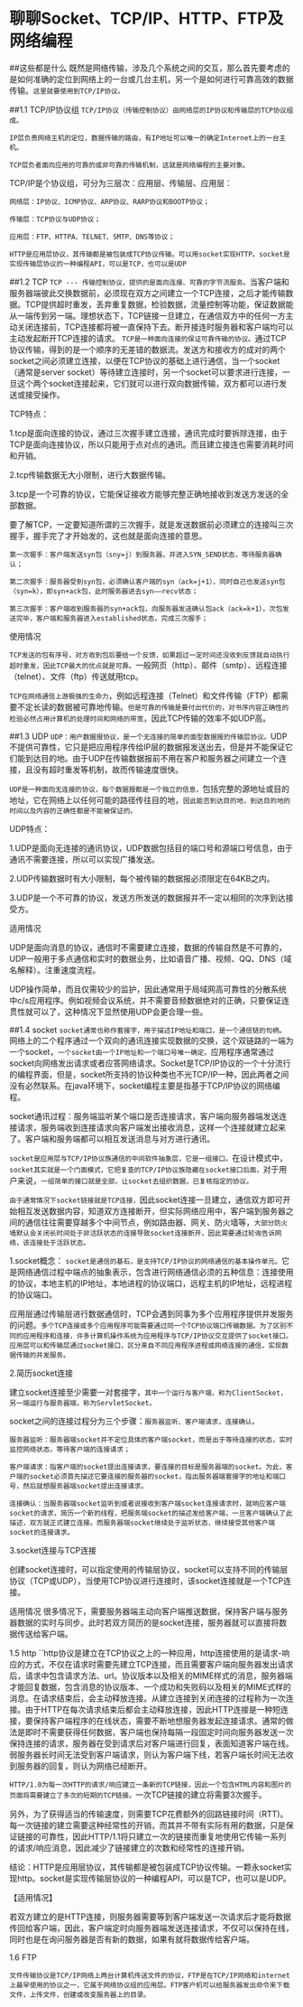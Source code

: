 # 聊聊Socket、TCP/IP、HTTP、FTP及网络编程

##这些都是什么
既然是网络传输，涉及几个系统之间的交互，那么首先要考虑的是如何准确的定位到网络上的一台或几台主机，另一个是如何进行可靠高效的数据传输。``这里就要使用到TCP/IP协议。``

##1.1 TCP/IP协议组
``TCP/IP协议（传输控制协议）由网络层的IP协议和传输层的TCP协议组成。``

```
IP层负责网络主机的定位，数据传输的路由，有IP地址可以唯一的确定Internet上的一台主机。

TCP层负者面向应用的可靠的或非可靠的传输机制，这就是网络编程的主要对象。
```
TCP/IP是个协议组，可分为三层次：应用层、传输层、应用层：

```
网络层：IP协议、ICMP协议、ARP协议、RARP协议和BOOTP协议；

传输层：TCP协议与UDP协议；

应用层：FTP、HTTPA、TELNET、SMTP、DNS等协议；
```

``HTTP是应用层协议，其传输都是被包装成TCP协议传输。可以用socket实现HTTP。socket是实现传输层协议的一种编程API，可以是TCP，也可以是UDP``


##1.2 TCP
``TCP --- 传输控制协议，提供的是面向连接、可靠的字节流服务。``当客户端和服务器端彼此交换数据前，必须现在双方之间建立一个TCP连接，之后才能传输数据。TCP提供超时重发，丢弃重复数据，检验数据，流量控制等功能，保证数据能从一端传到另一端。理想状态下，TCP链接一旦建立，在通信双方中的任何一方主动关闭连接前，TCP连接都将被一直保持下去。断开接连时服务器和客户端均可以主动发起断开TCP连接的请求。
``TCP是一种面向连接的保证可靠传输的协议。``通过TCP协议传输，得到的是一个顺序的无差错的数据流。发送方和接收方的成对的两个socket之间必须建立连接，以便在TCP协议的基础上进行通信，当一个socket（通常是server socket）等待建立连接时，另一个socket可以要求进行连接，一旦这个两个socket连接起来，它们就可以进行双向数据传输，双方都可以进行发送或接受操作。

TCP特点：

1.tcp是面向连接的协议，通过三次握手建立连接，通讯完成时要拆除连接，由于TCP是面向连接协议，所以只能用于点对点的通讯。而且建立接连也需要消耗时间和开销。

2.tcp传输数据无大小限制，进行大数据传输。

3.tcp是一个可靠的协议，它能保证接收方能够完整正确地接收到发送方发送的全部数据。


要了解TCP，一定要知道所谓的三次握手，就是发送数据前必须建立的连接叫三次握手，握手完了才开始发的，这也就是面向连接的意思。

```
第一次握手：客户端发送syn包（sny=j）到服务器，并进入SYN_SEND状态，等待服务器确认；

第二次握手：服务器受到syn包，必须确认客户端的syn（ack=j+1），同时自己也发送syn包（syn=k），即syn+ack包，此时服务器进去syn——recv状态；

第三次握手：客户端收到服务器的syn+ack包，向服务器发送确认包ack（ack=k+1），次包发送完毕，客户端和服务器进入established状态，完成三次握手；
```

使用情况

``TCP发送的包有序号，对方收到包后要给一个反馈，如果超过一定时间还没收到反馈就自动执行超时重发，因此TCP最大的优点就是可靠。``一般网页（http）、邮件（smtp）、远程连接（telnet）、文件（ftp）传送就用tcp。

``TCP在网络通信上游极强的生命力``，例如远程连接（Telnet）和文件传输（FTP）都需要不定长读的数据被可靠地传输。``但是可靠的传输是要付出代价的，对书序内容正确性的检验必然占用计算机的处理时间和网络的带宽``，因此TCP传输的效率不如UDP高。


##1.3 UDP
``UDP：用户数据报协议，是一个无连接的简单的面型数据报的传输层协议。``UDP不提供可靠性，它只是把应用程序传给IP层的数据报发送出去，但是并不能保证它们能到达目的地。由于UDP在传输数据报前不用在客户和服务器之间建立一个连接，且没有超时重发等机制，故而传输速度很快。

``UDP是一种面向无连接的协议，每个数据报都是一个独立的信息，``包括完整的源地址或目的地址，它在网络上以任何可能的路径传往目的地，``因此能否到达目的地，到达目的地的时间以及内容的正确性都是不能被保证的。``

UDP特点：

1.UDP是面向无连接的通讯协议，UDP数据包括目的端口号和源端口号信息，由于通讯不需要连接，所以可以实现广播发送。

2.UDP传输数据时有大小限制，每个被传输的数据报必须限定在64KB之内。

3.UDP是一个不可靠的协议，发送方所发送的数据报并不一定以相同的次序到达接受方。


适用情况

UDP是面向消息的协议，通信时不需要建立连接，数据的传输自然是不可靠的，UDP一般用于多点通信和实时的数据业务，比如语音广播、视频、QQ、DNS（域名解释）。注重速度流程。

UDP操作简单，而且仅需较少的监护，因此通常用于局域网高可靠性的分散系统中c/s应用程序。例如视频会议系统，并不需要音频数据绝对的正确，只要保证连贯性就可以了，这种情况下显然使用UDP会更合理一些。

##1.4 socket
``socket通常也称作套接字，用于描述IP地址和端口，是一个通信链的句柄。``网络上的二个程序通过一个双向的通讯连接实现数据的交换，这个双链路的一端为一个socket，``一个socket由一个IP地址和一个端口号唯一确定。``应用程序通常通过socket向网络发出请求或者应答网络请求。Socket是TCP/IP协议的一个十分流行的编程界面，但是，socket所支持的协议种类也不光TCP/IP一种，因此两者之间没有必然联系。在java环境下，socket编程主要是指基于TCP/IP协议的网络编程。

socket通讯过程：服务端监听某个端口是否连接请求，客户端向服务器端发送连接请求，服务端收到连接请求向客户端发出接收消息，这样一个连接就建立起来了。客户端和服务端都可以相互发送消息与对方进行通讯。

``socket是应用层与TCP/IP协议族通信的中间软件抽象层，它是一组接口。``在设计模式中，``socket其实就是一个门面模式，它把复查的TCP/IP协议族隐藏在socket接口后面，``对于用户来说，``一组简单的接口就是全部，让socket去组织数据，已复核指定的协议。``

``由于通常情况下socket链接就是TCP连接，``因此socket连接一旦建立，通信双方即可开始相互发送数据内容，知道双方连接断开，但实际网络应用中，客户端到服务器之间的通信往往需要穿越多个中间节点，例如路由器、网关、防火墙等，``大部分防火墙默认会关闭长时间处于非活跃状态的连接导致socket连接断开，因此需要通过轮询告诉网络，该连接处于活跃状态。``

1.socket概念：
``socket是通信的基石，是支持TCP/IP协议的网络通信的基本操作单元。``它是网络通信过程中端点的抽象表示，包含进行网络通信必须的五种信息：连接使用的协议，本地主机的IP地址，本地进程的协议端口，远程主机的IP地址，远程进程的协议端口。

应用层通过传输层进行数据通信时，TCP会遇到同事为多个应用程序提供并发服务的问题。``多个TCP连接或多个应用程序可能需要通过同一个TCP协议端口传输数据。为了区别不同的应用程序和连接，许多计算机操作系统为应用程序与TCP/IP协议交互提供了socket接口。应用层可以和传输层通过socket接口，区分来自不同应用程序进程或网络连接的通信，实现数据传输的并发服务。``

2.简历socket连接

建立socket连接至少需要一对套接字，``其中一个运行与客户端，称为ClientSocket，另一端运行与服务器端，称为ServletSocket。``

socket之间的连接过程分为三个步骤：``服务器监听、客户端请求，连接确认。``

```
服务器监听：服务器端socket并不定位具体的客户端socket，而是出于等待连接的状态，实时监控网络状态，等待客户端的连接请求；

客户端请求：指客户端的socket提出连接请求，要连接的目标是服务器端的socket。为此，客户端的socket必须首先描述它要连接的服务器的socket，指出服务器端套接字的地址和端口号，然后就想服务器端socket提出连接请求。

连接确认：当服务器端socket监听到或者说接收到客户端socket连接请求时，就响应客户端socket的请求，简历一个新的线程，把服务端socket的描述发给客户端，一旦客户端确认了此描述，双方就正式建立连接。而服务器端socket继续处于监听状态，继续接受其他客户端socket的连接请求。
```

3.socket连接与TCP连接

创建socket连接时，可以指定使用的传输层协议，socket可以支持不同的传输层协议（TCP或UDP），当使用TCP协议进行连接时，该socket连接就是一个TCP连接。

适用情况
很多情况下，需要服务器端主动向客户端推送数据，保持客户端与服务器数据的实时与同步。此时若双方简历的是socket连接，服务器就可以直接将数据传送给客户端。

1.5 http
``http协议是建立在TCP协议之上的一种应用，http连接使用的是请求-响应的方式，不仅在请求时需要先建立TCP连接，而且需要客户端向服务器发出请求后，请求中包含请求方法、url。协议版本以及相关的MIME样式的消息，服务器端才能回复数据，包含消息的协议版本、一个成功和失败码以及相关的MIME式样的消息。在请求结束后，会主动释放连接。从建立连接到关闭连接的过程称为一次连接。由于HTTP在每次请求结束后都会主动释放连接，因此HTTP连接是一种短连接，要保持客户端程序的在线状态，需要不断地想服务器发起连接请求。通常的做法是即时不需要获得任何数据，客户端也保持每隔一段固定时间向服务器发送一次保持连接的请求，服务器在受到请求后对客户端进行回复，表面知道客户端在线。弱服务器长时间无法受到客户端请求，则认为客户端下线，若客户端长时间无法收到服务器的回复，则认为网络已经断开。

``HTTP/1.0为每一次HTTP的请求/响应建立一条新的TCP链接，因此一个包含HTML内容和图片的页面将需要建立了多次的短期的TCP链接。``一次TCP链接的建立将需要3次握手。

另外，为了获得适当的传输速度，则需要TCP花费额外的回路链接时间（RTT)。每一次链接的建立需要这种经常性的开销，而其并不带有实际有用的数据，只是保证链接的可靠性，因此HTTP/1.1将只建立一次的链接而重复地使用它传输一系列的请求/响应消息，因此减少了链接建立的次数和经常性的连接开销。

结论：HTTP是应用层协议，其传输都是被包装成TCP协议传输。一颗永socket实现http。socket是实现传输层协议的一种编程API，可以是TCP，也可以是UDP。

【适用情况】

若双方建立的是HTTP连接，则服务器需要等到客户端发送一次请求后才能将数据传回给客户端，因此，客户端定时向服务器端发送连接请求，不仅可以保持在线，同时也是在询问服务器是否有新的数据，如果有就将数据传给客户端。

1.6 FTP

``文件传输协议是TCP/IP网络上两台计算机传送文件的协议，FTP是在TCP/IP网络和internet上最早使用的协议之一，它属于网络协议组的应用层。FTP客户机可以给服务器发出命令来下载文件，上传文件，创建或改变服务器上的目录。``




